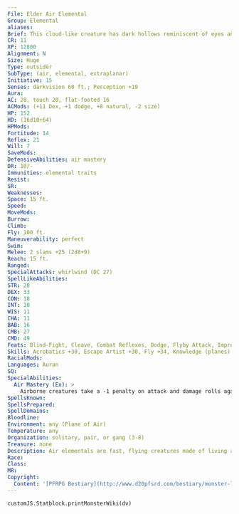 ```yaml
---
File: Elder Air Elemental
Group: Elemental
aliases: 
Brief: This cloud-like creature has dark hollows reminiscent of eyes and a mouth, and a howling wind whips it into ominous shapes.
CR: 11
XP: 12800
Alignment: N
Size: Huge
Type: outsider
SubType: (air, elemental, extraplanar)
Initiative: 15
Senses: darkvision 60 ft.; Perception +19
Aura: 
AC: 28, touch 20, flat-footed 16
ACMods: (+11 Dex, +1 dodge, +8 natural, -2 size)
HP: 152
HD: (16d10+64)
HPMods: 
Fortitude: 14
Reflex: 21
Will: 7
SaveMods: 
DefensiveAbilities: air mastery
DR: 10/-
Immunities: elemental traits
Resist: 
SR: 
Weaknesses: 
Space: 15 ft.
Speed: 
MoveMods: 
Burrow: 
Climb: 
Fly: 100 ft.
Maneuverability: perfect
Swim: 
Melee: 2 slams +25 (2d8+9)
Reach: 15 ft.
Ranged: 
SpecialAttacks: whirlwind (DC 27)
SpellLikeAbilities: 
STR: 28
DEX: 33
CON: 18
INT: 10
WIS: 11
CHA: 11
BAB: 16
CMB: 27
CMD: 49
Feats: Blind-Fight, Cleave, Combat Reflexes, Dodge, Flyby Attack, Improved InitiativeB, Iron Will, Mobility, Power Attack, Weapon FinesseB
Skills: Acrobatics +30, Escape Artist +30, Fly +34, Knowledge (planes) +19, Perception +19, Stealth +22
RacialMods: 
Languages: Auran
SQ: 
SpecialAbilities:
  Air Mastery (Ex): >
    Airborne creatures take a -1 penalty on attack and damage rolls against an air elemental.
SpellsKnown: 
SpellsPrepared: 
SpellDomains: 
Bloodline: 
Environment: any (Plane of Air)
Temperature: any
Organization: solitary, pair, or gang (3-8)
Treasure: none
Description: Air elementals are fast, flying creatures made of living air. Primitive and territorial, they resent being summoned or doing the bidding of mortals, and much prefer to spend their time on the Plane of Air, swooping and racing through the endless skies. Although all air elementals of a similar size have identical statistics, the exact appearance of an air elemental can vary wildly between individuals. One might be an animated vortex of wind and smoke, while another might be a smoky bird-like creature with glowing eyes and wind for wings. An air elemental prefers to attack flying or otherwise airbone targets, not only because its mastery over flight gives it a slight advantage, but also because it detests the thought of having to touch the ground. An air elemental can move underwater, and although it is an elemental and thus runs no risk of drowning, it has no ranks in Swim and loses much of its speed and mobility when underwater. Whirlwind Whirlwind Elemental Height Weight Save DC Height Small 4 ft. 1 lb. 12 10-20 ft. Medium 8 ft. 2 lbs. 14 10-30 ft. Large 16 ft. 4 lbs. 18 10-40 ft. Huge 32 ft. 8 lbs. 22 10-50 ft. Greater 36 ft. 10 lbs. 23 10-60 ft. Elder 40 ft. 12 lbs. 27 10-60 ft.
Race: 
Class: 
MR: 
Copyright:
  Content: '[PFRPG Bestiary](http://www.d20pfsrd.com/bestiary/monster-listings/outsiders/elemental/air)'
---
```

```dataviewjs
customJS.Statblock.printMonsterWiki(dv)
```
